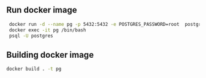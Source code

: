 ## Run docker image

```bash
 docker run -d --name pg -p 5432:5432 -e POSTGRES_PASSWORD=root  postgres:14.5
 docker exec -it pg /bin/bash
 psql -U postgres
```

## Building docker image

```bash
docker build . -t pg
```


